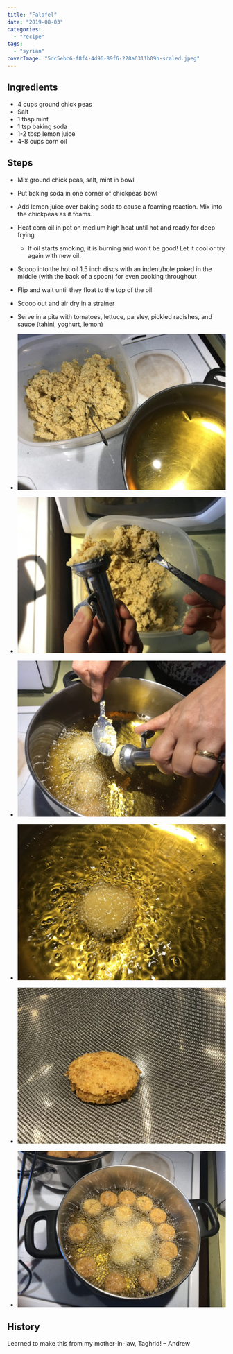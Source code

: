 ```yaml
---
title: "Falafel"
date: "2019-08-03"
categories: 
  - "recipe"
tags: 
  - "syrian"
coverImage: "5dc5ebc6-f8f4-4d96-89f6-228a6311b09b-scaled.jpeg"
---
```


## Ingredients

- 4 cups ground chick peas
- Salt
- 1 tbsp mint
- 1 tsp baking soda
- 1-2 tbsp lemon juice
- 4-8 cups corn oil

## Steps

- Mix ground chick peas, salt, mint in bowl
- Put baking soda in one corner of chickpeas bowl
- Add lemon juice over baking soda to cause a foaming reaction. Mix into the chickpeas as it foams.
- Heat corn oil in pot on medium high heat until hot and ready for deep frying
    - If oil starts smoking, it is burning and won't be good! Let it cool or try again with new oil.
- Scoop into the hot oil 1.5 inch discs with an indent/hole poked in the middle (with the back of a spoon) for even cooking throughout
- Flip and wait until they float to the top of the oil
- Scoop out and air dry in a strainer
- Serve in a pita with tomatoes, lettuce, parsley, pickled radishes, and sauce (tahini, yoghurt, lemon)

- ![Falafel 2](images/falafel-img_7319-1024x768.jpg)
    
- ![Falafel 3](images/falafel-img_7328-1024x768.jpg)
    
- ![Falafel 5](images/falafel-img_7325-1024x768.jpg)
    
- ![Falafel 4](images/falafel-img_7324-1024x768.jpg)
    
- ![Falafel 6](images/falafel-img_7327-1024x768.jpg)
    
- ![Falafel 7](images/falafel-img_7330-1024x768.jpg)
    

## History

Learned to make this from my mother-in-law, Taghrid! – Andrew

